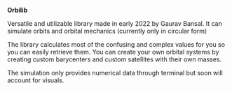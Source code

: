 **Orbilib**

Versatile and utilizable library made in early 2022 by Gaurav Bansal.
It can simulate orbits and orbital mechanics (currently only in circular form)

The library calculates most of the confusing and complex values for you so you can easily retrieve them.
You can create your own orbital systems by creating custom barycenters and custom satellites with their own masses.

The simulation only provides numerical data through terminal but soon will account for visuals.


